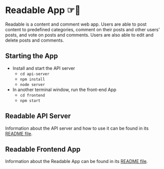 # Readable App ☞📖

Readable is a content and comment web app. Users are able to post content to predefined categories, comment on their posts and other users' posts, and vote on posts and comments. Users are also able to edit and delete posts and comments.

## Starting the App

* Install and start the API server
    - `cd api-server`
    - `npm install`
    - `node server`
* In another terminal window, run the front-end App
    - `cd frontend`
    - `npm start`

## Readable API Server

Information about the API server and how to use it can be found in its [README file](api-server/README.md).

## Readable Frontend App

Information about the Readable App can be found in its [README file](frontend/README.md).
